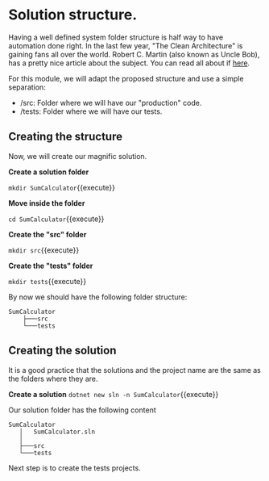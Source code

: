 # Solution structure.

Having a well defined system folder structure is half way to have automation done right. In the last few year, "The Clean Architecture" is gaining fans all over the world. Robert C. Martin (also known as Uncle Bob), has a pretty nice article about the subject. You can read all about if [here](https://blog.cleancoder.com/uncle-bob/2012/08/13/the-clean-architecture.html).

For this module, we will adapt the proposed structure and use a simple separation:

* /src: Folder where we will have our "production" code.
* /tests: Folder where we will have our tests.

## Creating the structure
Now, we will create our magnific solution.

**Create a solution folder**

`mkdir SumCalculator`{{execute}}

**Move inside the folder**

`cd SumCalculator`{{execute}}

**Create the "src" folder**

`mkdir src`{{execute}}

**Create the "tests" folder**

`mkdir tests`{{execute}}

By now we should have the following folder structure:
```
SumCalculator
    ├───src
    └───tests
```

## Creating the solution

It is a good practice that the solutions and the project name are the same as the folders where they are.

**Create a solution**
`dotnet new sln -n SumCalculator`{{execute}}
 
 Our solution folder has the following content
 ```
SumCalculator 
    │   SumCalculator.sln
    │
    ├───src
    └───tests
 ```

Next step is to create the tests projects. 